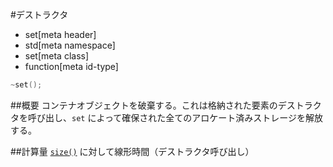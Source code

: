 #デストラクタ
* set[meta header]
* std[meta namespace]
* set[meta class]
* function[meta id-type]

```cpp
~set();
```

##概要
コンテナオブジェクトを破棄する。これは格納された要素のデストラクタを呼び出し、`set` によって確保された全てのアロケート済みストレージを解放する。


##計算量
[`size()`](./size.md) に対して線形時間（デストラクタ呼び出し）


